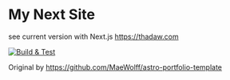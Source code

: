 # My Next Site

see current version with Next.js <https://thadaw.com>

[![Build & Test](https://github.com/mildronize/mildronize.github.io/actions/workflows/ci-check.yaml/badge.svg)](https://github.com/mildronize/mildronize.github.io/actions/workflows/ci-check.yaml)

Original by https://github.com/MaeWolff/astro-portfolio-template